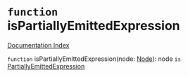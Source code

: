 # `function` isPartiallyEmittedExpression

[Documentation Index](../README.md)

`function` isPartiallyEmittedExpression(node: [Node](../interface.Node/README.md)): node `is` [PartiallyEmittedExpression](../interface.PartiallyEmittedExpression/README.md)